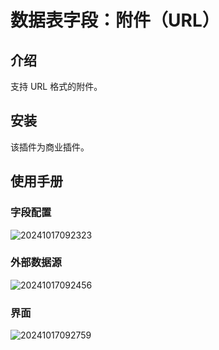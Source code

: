 # 数据表字段：附件（URL）

<PluginInfo name="field-attachment-url"></PluginInfo>

## 介绍

支持 URL 格式的附件。

## 安装

该插件为商业插件。

## 使用手册

### 字段配置

![20241017092323](https://static-docs.nocobase.com/20241017092323.png)

### 外部数据源

![20241017092456](https://static-docs.nocobase.com/20241017092456.png)

### 界面

![20241017092759](https://static-docs.nocobase.com/20241017092759.png)